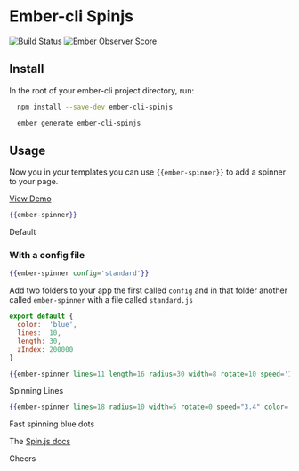 # Ember-cli Spinjs
[![Build Status](https://travis-ci.org/kiwiupover/ember-cli-spinjs.svg)](https://travis-ci.org/kiwiupover/ember-cli-spinjs)
[![Ember Observer Score](http://emberobserver.com/badges/ember-cli-spinjs.svg)](http://emberobserver.com/addons/ember-cli-spinjs)

## Install
In the root of your ember-cli project directory, run:

```bash
  npm install --save-dev ember-cli-spinjs

  ember generate ember-cli-spinjs
```




## Usage
Now you in your templates you can use `{{ember-spinner}}` to add a spinner to your page.

[View Demo](http://ember-cli-spinjs.surge.sh/)

```handlebars
{{ember-spinner}}
```
Default

### With a config file
```handlebars
{{ember-spinner config='standard'}}
```
Add two folders to your app the  first called `config` and in that folder
another called `ember-spinner` with a file called `standard.js`

```javascript
export default {
  color:  'blue',
  lines:  10,
  length: 30,
  zIndex: 200000
}
```

```handlebars
{{ember-spinner lines=11 length=16 radius=30 width=8 rotate=10 speed='1.1' color="#ffc52e"}}
```
Spinning Lines

```handlebars
{{ember-spinner lines=18 radius=10 width=5 rotate=0 speed="3.4" color='blue'}}
```
Fast spinning blue dots

The [Spin.js docs](http://fgnass.github.io/spin.js/)

Cheers
